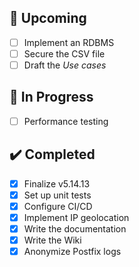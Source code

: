 ## 🚀 Upcoming
- [ ] Implement an RDBMS
- [ ] Secure the CSV file
- [ ] Draft the _Use cases_

## 🔄 In Progress
- [ ] Performance testing

## ✔️ Completed
- [x] Finalize v5.14.13
- [x] Set up unit tests
- [x] Configure CI/CD
- [x] Implement IP geolocation
- [x] Write the documentation
- [x] Write the Wiki
- [x] Anonymize Postfix logs
